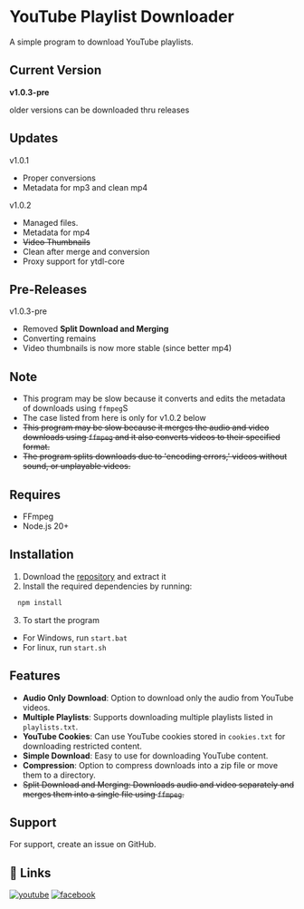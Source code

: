 
# YouTube Playlist Downloader

A simple program to download YouTube playlists.

## Current Version
**v1.0.3-pre**

older versions can be downloaded thru releases

## Updates
v1.0.1
- Proper conversions
- Metadata for mp3 and clean mp4

v1.0.2
- Managed files.
- Metadata for mp4
- ~~Video Thumbnails~~
- Clean after merge and conversion
- Proxy support for ytdl-core

## Pre-Releases
v1.0.3-pre
- Removed **Split Download and Merging**
- Converting remains
- Video thumbnails is now more stable (since better mp4)

## Note
- This program may be slow because it converts and edits the metadata of downloads using `ffmpeg`S
- The case listed from  here is only for v1.0.2 below
- ~~This program may be slow because it merges the audio and video downloads using `ffmpeg` and it also converts videos to their specified format.~~
- ~~The program splits downloads due to 'encoding errors,' videos without sound, or unplayable videos.~~

## Requires
- FFmpeg
- Node.js 20+

## Installation

1. Download the [repository](https://github.com/merasugd/yt-playlist-downloader/archive/refs/heads/main.zip) and extract it
2. Install the required dependencies by running:
```bash
  npm install
```
3. To start the program

- For Windows, run ```start.bat```
- For linux, run ```start.sh```
    
## Features

- **Audio Only Download**: Option to download only the audio from YouTube videos.
- **Multiple Playlists**: Supports downloading multiple playlists listed in `playlists.txt`.
- **YouTube Cookies**: Can use YouTube cookies stored in `cookies.txt` for downloading restricted content.
- **Simple Download**: Easy to use for downloading YouTube content.
- **Compression**: Option to compress downloads into a zip file or move them to a directory.
- ~~Split Download and Merging: Downloads audio and video separately and merges them into a single file using `ffmpeg`.~~


## Support

For support, create an issue on GitHub.


## 🔗 Links
[![youtube](https://img.shields.io/badge/youtube-FF0000?style=for-the-badge&logo=youtube&logoColor=white)](https://www.youtube.com/@merasu_gd)
[![facebook](https://img.shields.io/badge/facebook-0A66C2?style=for-the-badge&logo=facebook&logoColor=white)](https://www.facebook.com/profile.php?id=61554338001508)

